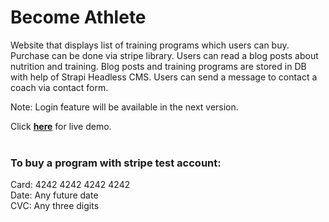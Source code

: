 # Become Athlete

Website that displays list of training programs which users can buy. Purchase can be done via stripe library. Users can read a blog posts about nutrition and training. Blog posts and training programs are stored in DB with help of Strapi Headless CMS. Users can send a message to contact a coach via contact form.

Note: Login feature will be available in the next version.

Click [**here**](https://become-athlete.vercel.app/) for live demo.
<br />
<br />
### To buy a program with stripe test account:
Card: 4242 4242 4242 4242<br/>
Date: Any future date<br/>
CVC: Any three digits
